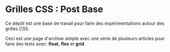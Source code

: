 # Grilles CSS : Post Base

Ce dépôt est une base de travail pour faire des expérimentations autour des grilles CSS.

Ceci est une page d'archive simple avec une série de plusieurs articles pour faire des tests avec: **float**, **flex** et **grid**.

